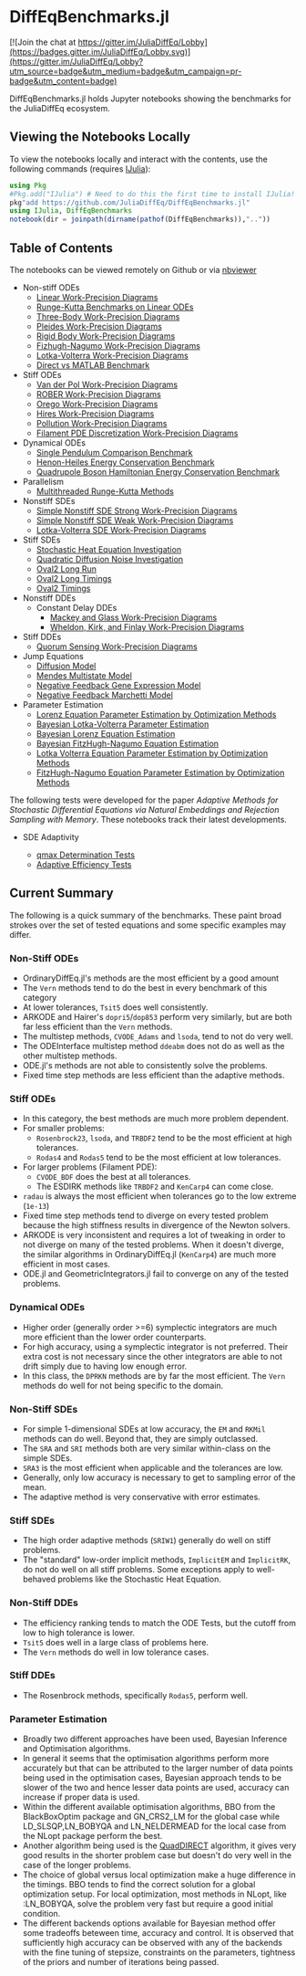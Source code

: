 # DiffEqBenchmarks.jl

[![Join the chat at https://gitter.im/JuliaDiffEq/Lobby](https://badges.gitter.im/JuliaDiffEq/Lobby.svg)](https://gitter.im/JuliaDiffEq/Lobby?utm_source=badge&utm_medium=badge&utm_campaign=pr-badge&utm_content=badge)

DiffEqBenchmarks.jl holds Jupyter notebooks showing the benchmarks for the
JuliaDiffEq ecosystem.

## Viewing the Notebooks Locally

To view the notebooks locally and interact with the contents, use the following
commands (requires [IJulia](https://github.com/JuliaLang/IJulia.jl)):

```julia
using Pkg
#Pkg.add("IJulia") # Need to do this the first time to install IJulia!
pkg"add https://github.com/JuliaDiffEq/DiffEqBenchmarks.jl"
using IJulia, DiffEqBenchmarks
notebook(dir = joinpath(dirname(pathof(DiffEqBenchmarks)),".."))
```

## Table of Contents

The notebooks can be viewed remotely on Github or via [nbviewer](http://nbviewer.jupyter.org/github/JuliaDiffEq/DiffEqBenchmarks.jl/tree/master/)

- Non-stiff ODEs
  - [Linear Work-Precision Diagrams](http://nbviewer.jupyter.org/github/JuliaDiffEq/DiffEqBenchmarks.jl/blob/master/NonStiffODE/Linear%20Work-Precision%20Diagrams.ipynb)
  - [Runge-Kutta Benchmarks on Linear ODEs](http://nbviewer.jupyter.org/github/JuliaDiffEq/DiffEqBenchmarks.jl/blob/master/NonStiffODE/Runge-Kutta%20Benchmarks%20on%20Linear%20ODEs.ipynb)
  - [Three-Body Work-Precision Diagrams](http://nbviewer.jupyter.org/github/JuliaDiffEq/DiffEqBenchmarks.jl/blob/master/NonStiffODE/ThreeBody%20Work-Precision%20Diagrams.ipynb)
  - [Pleides Work-Precision Diagrams](http://nbviewer.jupyter.org/github/JuliaDiffEq/DiffEqBenchmarks.jl/blob/master/NonStiffODE/Pleiades%20Work-Precision%20Diagrams.ipynb)
  - [Rigid Body Work-Precision Diagrams](http://nbviewer.jupyter.org/github/JuliaDiffEq/DiffEqBenchmarks.jl/blob/master/NonStiffODE/RigidBody%20Work-Precision%20Diagrams.ipynb)
  - [Fizhugh-Nagumo Work-Precision Diagrams](http://nbviewer.jupyter.org/github/JuliaDiffEq/DiffEqBenchmarks.jl/blob/master/NonStiffODE/FitzhughNagumo%20Work-Precision%20Diagrams.ipynb)
  - [Lotka-Volterra Work-Precision Diagrams](http://nbviewer.jupyter.org/github/JuliaDiffEq/DiffEqBenchmarks.jl/blob/master/NonStiffODE/LotkaVolterra%20Work-Precision%20Diagrams.ipynb)
  - [Direct vs MATLAB Benchmark](https://github.com/JuliaDiffEq/MATLABDiffEq.jl#benchmark)
- Stiff ODEs
  - [Van der Pol Work-Precision Diagrams](http://nbviewer.jupyter.org/github/JuliaDiffEq/DiffEqBenchmarks.jl/blob/master/StiffODE/VanDerPol.ipynb)
  - [ROBER Work-Precision Diagrams](http://nbviewer.jupyter.org/github/JuliaDiffEq/DiffEqBenchmarks.jl/blob/master/StiffODE/ROBER.ipynb)
  - [Orego Work-Precision Diagrams](http://nbviewer.jupyter.org/github/JuliaDiffEq/DiffEqBenchmarks.jl/blob/master/StiffODE/Orego.ipynb)
  - [Hires Work-Precision Diagrams](http://nbviewer.jupyter.org/github/JuliaDiffEq/DiffEqBenchmarks.jl/blob/master/StiffODE/Hires.ipynb)
  - [Pollution Work-Precision Diagrams](http://nbviewer.jupyter.org/github/JuliaDiffEq/DiffEqBenchmarks.jl/blob/master/StiffODE/Pollution.ipynb)
  - [Filament PDE Discretization Work-Precision Diagrams](http://nbviewer.jupyter.org/github/JuliaDiffEq/DiffEqBenchmarks.jl/blob/master/StiffODE/Filament.ipynb)
- Dynamical ODEs
  - [Single Pendulum Comparison Benchmark](http://nbviewer.jupyter.org/github/JuliaDiffEq/DiffEqBenchmarks.jl/blob/master/DynamicalODE/single_pendulums.ipynb)
  - [Henon-Heiles Energy Conservation Benchmark](http://nbviewer.jupyter.org/github/JuliaDiffEq/DiffEqBenchmarks.jl/blob/master/DynamicalODE/Henon-Heiles_energy_conservation_benchmark.ipynb)
  - [Quadrupole Boson Hamiltonian Energy Conservation Benchmark](http://nbviewer.jupyter.org/github/JuliaDiffEq/DiffEqBenchmarks.jl/blob/master/DynamicalODE/Quadrupole_boson_Hamiltonian_energy_conservation_benchmark.ipynb)
- Parallelism
  - [Multithreaded Runge-Kutta Methods](http://nbviewer.jupyter.org/github/JuliaDiffEq/DiffEqBenchmarks.jl/blob/master/Parallelism/Multithreaded%20Runge-Kutta%20Methods.ipynb)
- Nonstiff SDEs
  - [Simple Nonstiff SDE Strong Work-Precision Diagrams](http://nbviewer.jupyter.org/github/JuliaDiffEq/DiffEqBenchmarks.jl/blob/master/NonStiffSDE/BasicSDEWorkPrecision.ipynb)
  - [Simple Nonstiff SDE Weak Work-Precision Diagrams](http://nbviewer.jupyter.org/github/JuliaDiffEq/DiffEqBenchmarks.jl/blob/master/NonStiffSDE/BasicSDEWeakWorkPrecision.ipynb)
  - [Lotka-Volterra SDE Work-Precision Diagrams](http://nbviewer.jupyter.org/github/JuliaDiffEq/DiffEqBenchmarks.jl/blob/master/NonStiffSDE/LotkaVolterraSDE.ipynb)
- Stiff SDEs
  - [Stochastic Heat Equation Investigation](http://nbviewer.jupyter.org/github/JuliaDiffEq/DiffEqBenchmarks.jl/blob/master/StiffSDE/StochasticHeat.ipynb)
  - [Quadratic Diffusion Noise Investigation](http://nbviewer.jupyter.org/github/JuliaDiffEq/DiffEqBenchmarks.jl/blob/master/StiffSDE/QuadraticStiffness.ipynb)
  - [Oval2 Long Run](http://nbviewer.jupyter.org/github/JuliaDiffEq/DiffEqBenchmarks.jl/blob/master/AdaptiveSDE/Oval2LongRun.ipynb)
  - [Oval2 Long Timings](http://nbviewer.jupyter.org/github/JuliaDiffEq/DiffEqBenchmarks.jl/blob/master/AdaptiveSDE/Oval2LongTimes.ipynb)
  - [Oval2 Timings](http://nbviewer.jupyter.org/github/JuliaDiffEq/DiffEqBenchmarks.jl/blob/master/AdaptiveSDE/Oval2Timings.ipynb)
- Nonstiff DDEs
  - Constant Delay DDEs
    - [Mackey and Glass Work-Precision Diagrams](http://nbviewer.jupyter.org/github/JuliaDiffEq/DiffEqBenchmarks.jl/blob/master/NonstiffDDE/Mackey%20and%20Glass.ipynb)
    - [Wheldon, Kirk, and Finlay Work-Precision Diagrams](http://nbviewer.jupyter.org/github/JuliaDiffEq/DiffEqBenchmarks.jl/blob/master/NonstiffDDE/Wheldon%2C%20Kirk%2C%20and%20Finlay.ipynb)
- Stiff DDEs
  - [Quorum Sensing Work-Precision Diagrams](http://nbviewer.jupyter.org/github/JuliaDiffEq/DiffEqBenchmarks.jl/blob/master/StiffDDE/Quorum%20Sensing.ipynb)
- Jump Equations
  - [Diffusion Model](http://nbviewer.jupyter.org/github/JuliaDiffEq/DiffEqBenchmarks.jl/blob/master/Jumps/Diffusion_CTRW.ipynb)
  - [Mendes Multistate Model](http://nbviewer.jupyter.org/github/JuliaDiffEq/DiffEqBenchmarks.jl/blob/master/Jumps/Mendes_multistate_example.ipynb)
  - [Negative Feedback Gene Expression Model](http://nbviewer.jupyter.org/github/JuliaDiffEq/DiffEqBenchmarks.jl/blob/master/Jumps/NegFeedback_GeneExpr.ipynb)
  - [Negative Feedback Marchetti Model](http://nbviewer.jupyter.org/github/JuliaDiffEq/DiffEqBenchmarks.jl/blob/master/Jumps/NegFeedback_GeneExpr_Marchetti.ipynb)
- Parameter Estimation
  - [Lorenz Equation Parameter Estimation by Optimization Methods](http://nbviewer.jupyter.org/github/JuliaDiffEq/DiffEqBenchmarks.jl/blob/master/ParameterEstimation/LorenzParameterEstimation.ipynb)
  - [Bayesian Lotka-Volterra Parameter Estimation](http://nbviewer.jupyter.org/github/JuliaDiffEq/DiffEqBenchmarks.jl/blob/master/ParameterEstimation/DiffEqBayesLotkaVolterra.ipynb)
  - [Bayesian Lorenz Equation Estimation](http://nbviewer.jupyter.org/github/JuliaDiffEq/DiffEqBenchmarks.jl/blob/master/ParameterEstimation/DiffEqBayesLorenz.ipynb)
  - [Bayesian FitzHugh-Nagumo Equation Estimation](http://nbviewer.jupyter.org/github/JuliaDiffEq/DiffEqBenchmarks.jl/blob/master/ParameterEstimation/DiffEqBayesFitzHughNagumo.ipynb)
  - [Lotka Volterra Equation Parameter Estimation by Optimization Methods](http://nbviewer.jupyter.org/github/JuliaDiffEq/DiffEqBenchmarks.jl/blob/master/ParameterEstimation/LotkaVolterraParameterEstimation.ipynb)
  - [FitzHugh-Nagumo Equation Parameter Estimation by Optimization Methods](http://nbviewer.jupyter.org/github/JuliaDiffEq/DiffEqBenchmarks.jl/blob/master/ParameterEstimation/FitzHughNagumoParameterEstimation.ipynb)
  
The following tests were developed for the paper *Adaptive Methods for Stochastic Differential Equations via Natural Embeddings and Rejection Sampling with Memory*. These notebooks track their latest developments.

- SDE Adaptivity

  - [qmax Determination Tests](http://nbviewer.jupyter.org/github/JuliaDiffEq/DiffEqBenchmarks.jl/blob/master/AdaptiveSDE/qmaxDetermination.ipynb)
  - [Adaptive Efficiency Tests](http://nbviewer.jupyter.org/github/JuliaDiffEq/DiffEqBenchmarks.jl/blob/master/AdaptiveSDE/AdaptiveEfficiencyTests.ipynb)

## Current Summary

The following is a quick summary of the benchmarks. These paint broad strokes
over the set of tested equations and some specific examples may differ.

### Non-Stiff ODEs

- OrdinaryDiffEq.jl's methods are the most efficient by a good amount
- The `Vern` methods tend to do the best in every benchmark of this category
- At lower tolerances, `Tsit5` does well consistently.
- ARKODE and Hairer's `dopri5`/`dop853` perform very similarly, but are both
  far less efficient than the `Vern` methods.
- The multistep methods, `CVODE_Adams` and `lsoda`, tend to not do very well.
- The ODEInterface multistep method `ddeabm` does not do as well as the other
  multistep methods.
- ODE.jl's methods are not able to consistently solve the problems.
- Fixed time step methods are less efficient than the adaptive methods.

### Stiff ODEs

- In this category, the best methods are much more problem dependent.
- For smaller problems:
  - `Rosenbrock23`, `lsoda`, and `TRBDF2` tend to be the most efficient at high  
    tolerances.
  - `Rodas4` and `Rodas5` tend to be the most efficient at low tolerances.
- For larger problems (Filament PDE):
  - `CVODE_BDF` does the best at all tolerances.
  - The ESDIRK methods like `TRBDF2` and `KenCarp4` can come close.
- `radau` is always the most efficient when tolerances go to the low extreme
  (`1e-13`)
- Fixed time step methods tend to diverge on every tested problem because the
  high stiffness results in divergence of the Newton solvers.
- ARKODE is very inconsistent and requires a lot of tweaking in order to not
  diverge on many of the tested problems. When it doesn't diverge, the similar
  algorithms in OrdinaryDiffEq.jl (`KenCarp4`) are much more efficient in most
  cases.
- ODE.jl and GeometricIntegrators.jl fail to converge on any of the tested
  problems.

### Dynamical ODEs

- Higher order (generally order >=6) symplectic integrators are much more
  efficient than the lower order counterparts.
- For high accuracy, using a symplectic integrator is not preferred. Their extra
  cost is not necessary since the other integrators are able to not drift simply
  due to having low enough error.
- In this class, the `DPRKN` methods are by far the most efficient. The `Vern`
  methods do well for not being specific to the domain.

### Non-Stiff SDEs

- For simple 1-dimensional SDEs at low accuracy, the `EM` and `RKMil` methods
  can do well. Beyond that, they are simply outclassed.
- The `SRA` and `SRI` methods both are very similar within-class on the simple
  SDEs.
- `SRA3` is the most efficient when applicable and the tolerances are low.
- Generally, only low accuracy is necessary to get to sampling error of the mean.
- The adaptive method is very conservative with error estimates.

### Stiff SDEs

- The high order adaptive methods (`SRIW1`) generally do well on stiff problems.
- The "standard" low-order implicit methods, `ImplicitEM` and `ImplicitRK`, do
  not do well on all stiff problems. Some exceptions apply to well-behaved
  problems like the Stochastic Heat Equation.

### Non-Stiff DDEs

- The efficiency ranking tends to match the ODE Tests, but the cutoff from
  low to high tolerance is lower.
- `Tsit5` does well in a large class of problems here.
- The `Vern` methods do well in low tolerance cases.

### Stiff DDEs

- The Rosenbrock methods, specifically `Rodas5`, perform well.

### Parameter Estimation

- Broadly two different approaches have been used, Bayesian Inference and Optimisation 
  algorithms.
- In general it seems that the optimisation algorithms perform more accurately but that can be 
  attributed to the larger number of data points being used in the optimisation cases, Bayesian 
  approach tends to be slower of the two and hence lesser data points are used, accuracy can 
  increase if proper data is used.
- Within the different available optimisation algorithms, BBO from the BlackBoxOptim package and GN_CRS2_LM 
  for the global case while LD_SLSQP,LN_BOBYQA and LN_NELDERMEAD for the local case from the NLopt package 
  perform the best.
- Another algorithm being used is the [QuadDIRECT](https://github.com/timholy/QuadDIRECT.jl) algorithm, it gives very good results in the shorter problem case 
  but doesn't do very well in the case of the longer problems.
- The choice of global versus local optimization make a huge difference in the timings. BBO tends to find 
  the correct solution for a global optimization setup. For local optimization, most methods in NLopt, 
  like :LN_BOBYQA, solve the problem very fast but require a good initial condition.
- The different backends options available for Bayesian method offer some tradeoffs beteween
  time, accuracy and control. It is observed that sufficiently high accuracy can be observed with 
  any of the backends with the fine tuning of stepsize, constraints on the parameters, tightness of the
  priors and number of iterations being passed. 
